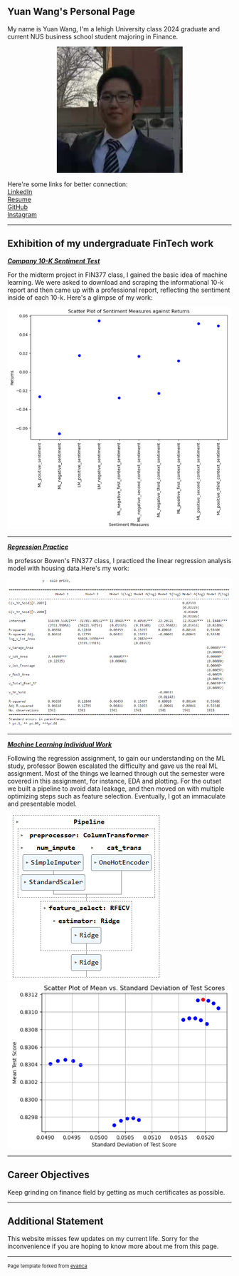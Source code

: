 ## Yuan Wang's Personal Page

My name is Yuan Wang, I'm a lehigh University class 2024 graduate and current NUS business school student majoring in Finance.

<!-- Upload your own photo and change the path -->

<p style="text-align:center;">
  <img src="images/Pfp.jpg">
</p>
Here're some links for better connection:
<br>
<a href="https://www.linkedin.com/in/yuan-wang2002/">LinkedIn</a>
<br>
<a href="pdf/Yuan Wang_CV.pdf">Resume</a>
<br>
<a href="https://github.com/Saintwy6">GitHub</a>
<br>
<a href="https://www.instagram.com/iamyuanwang4realnotscam/">Instagram</a>

---

## Exhibition of my undergraduate FinTech work

<!-- You can link to other websites, PDFs in this repo, and other pages in this repo -->

_**[Company 10-K Sentiment Test](pdf/report.pdf)**_

For the midterm project in FIN377 class, I gained the basic idea of machine learning. We were asked to download and scraping the informational 10-k report and then came up with a professional report, reflecting the sentiment inside of each 10-k. Here's a glimpse of my work:

<img src="images/972de6d2f61313c954ae23bd45b6daf.png"/>

---

_**[Regression Practice](pdf/regression.pdf)**_

In professor Bowen's FIN377 class, I practiced the linear regression analysis model with housing data.Here's my work:

<img src="images/8e3358e0e2ecd3733a13b222e4b92ab.png"/>

---

_**[Machine Learning Individual Work](pdf/ML.pdf)**_

Following the regression assignment, to gain our understanding on the ML study, professor Bowen escalated the difficulty and gave us the real ML assignment. Most of the things we learned through out the semester were covered in this assignment, for instance, EDA and plotting. For the outset we built a pipeline to avoid data leakage, and then moved on with multiple optimizing steps such as feature selection. Eventually, I got an immaculate and presentable model.

<img src="images/pipeline.png"/>

<img src="images/optimal model.png"/>

---

## Career Objectives

Keep grinding on finance field by getting as much certificates as possible.

---

## Additional Statement

This website misses few updates on my current life. Sorry for the inconvenience if you are hoping to know more about me from this page.

---
<p style="font-size:11px">Page template forked from <a href="https://github.com/evanca/quick-portfolio">evanca</a></p>
<!-- Remove above link if you don't want to attibute -->
